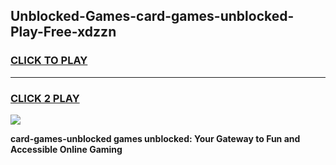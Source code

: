 
## Unblocked-Games-card-games-unblocked-Play-Free-xdzzn
<h3>
<a href="https://premium76.site?title=card-games-unblocked&ref=17A">CLICK TO PLAY</a></h3>
<hr>

<h3>
<a href="https://premium76.site?title=card-games-unblocked&ref=17A">CLICK 2 PLAY</a>
  
</h3>

<a href="https://premium76.site?title=card-games-unblocked&ref=17A"><img src="https://clearcache.store/games.png"></a>


**card-games-unblocked games unblocked: Your Gateway to Fun and Accessible Online Gaming**
